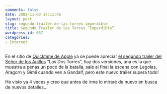 ```yaml
---
comments: false
date: 2002-11-03 17:11:46
layout: post
slug: segundo-trailer-de-las-torres-imperdible
title: Segundo Trailer de las Torres “Imperdible”
wordpress_id: 657
categories:
- Internet
---
```


En el sitio de [Quicktime de Apple](http://www.quicktime.com) ya se puede apreciar [el segundo trailer del Señor de los Anillos](http://www.apple.com/trailers/newline/the_two_towers/) “Las Dos Torres”, hay dos versiones, una es la que muestra a penas un poco de la batalla, sale al final la escena con Legolas, Aragorn y Gimli cuando ven a Gandalf, pero este nuevo trailer supera todo! 





He visto ya 4 veces y creo que antes de irme lo miraré de nuevo en busca de nuevos detalles…




 
